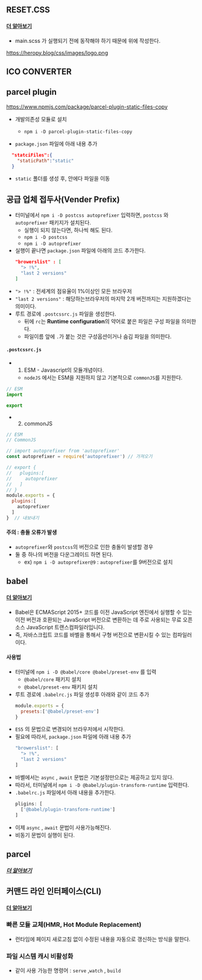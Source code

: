 
## RESET.CSS

#### [더 알아보기](https://www.jsdelivr.com/package/npm/reset-css)

- main.scss 가 실행되기 전에 동작해야 하기 때문에 위에 작성한다.

https://heropy.blog/css/images/logo.png


## ICO CONVERTER

[](https://www.icoconverter.com/)


## parcel plugin
https://www.npmjs.com/package/parcel-plugin-static-files-copy

- 개발의존성 모듈로 설치 
    - `npm i -D parcel-plugin-static-files-copy`

- `package.json` 파일에 아래 내용 추가
```json
  "statciFiles":{
    "staticPath":"static"
  }
```
- `static` 폴더를 생성 후, 안에다 파일을 이동


## 공급 업체 접두사(Vender Prefix)

- 터미널에서 `npm i -D postcss autoprefixer` 입력하면, `postcss` 와 `autoprefixer` 패키지가 설치된다.
    - 실행이 되지 않는다면, 하나씩 해도 된다.
    - `npm i -D postcss`
    - `npm i -D autoprefixer`
- 실행이 끝나면 `package.json` 파일에 아래의 코드 추가한다.
    ```json
    "browerslist" : [
      "> !%",
      "last 2 versions"
    ]
    ```
- `"> !%"` : 전세계의 점유율이 1%이상인 모든 브라우저
- `"last 2 versions"` : 해당하는브라우저의 마지막 2개 버전까지는 지원하겠다는 의미이다.
- 루트 경로에 `.postcssrc.js` 파일을 생성한다.
    - 뒤에 `rc`는 **Runtime configuration**의 약어로 붙은 파일은 구성 파일을 의미한다.
    - 파일이름 앞에 `.`가 붙는 것은 구성옵션이거나 숨김 파일을 의미한다.

#### `.postcssrc.js`

- 1) ESM - Javascript의 모듈개념이다.
    - `nodeJS` 에서는 ESM을 지원하지 않고 기본적으로 `commonJS`를 지원한다.
```js
// ESM
import

export
```

- 2) commonJS
```js
// ESM
// CommonJS

// import autoprefixer from 'autoprefixer'
const autoprefixer = require('autoprefixer') // 가져오기 

// export {
//   plugins:[
//     autoprefixer
//   ]
// }
module.exports = {
  plugins:[
    autoprefixer
  ]
}  // 내보내기
```
#### 주의 : 충돌 오류가 발생
- `autoprefixer`와 `postcss`의 버전으로 인한 충돌이 발생할 경우
- 둘 중 하나의 버전을 다운그레이드 하면 된다.
    - ex) `npm i -D autoprefixer@9` : `autoprefixer`를 9버전으로 설치



## babel

#### [더 알아보기](https://babeljs.io/)

- Babel은 ECMAScript 2015+ 코드를 이전 JavaScript 엔진에서 실행할 수 있는 이전 버전과 호환되는 JavaScript 버전으로 변환하는 데 주로 사용되는 무료 오픈 소스 JavaScript 트랜스컴파일러입니다.
- 즉, 자바스크립트 코드를 바벨을 통해서 구형 버전으로 변환시킬 수 있는 컴파일러이다.

#### 사용법

- 터미널에 `npm i -D @babel/core @babel/preset-env` 를 입력
    - `@babel/core` 패키지 설치
    - `@babel/preset-env` 패키지 설치
- 루트 경로에 `.babelrc.js` 파일 생성후 아래와 같이 코드 추가
    ```js
    module.exports = {
      presets:['@babel/preset-env']
    }
    ```
- `ES5` 의 문법으로 변경되어 브라우저에서 시작한다.
- 필요에 따라서, `package.json` 파일에 아래 내용 추가
    ```js
    "browerslist": [
      "> !%",
      "last 2 versions"
    ]
    ```
- 바벨에서는 `async` , `await` 문법은 기본설정만으로는 제공하고 있지 않다. 
- 따라서, 터미널에서 `npm i -D @babel/plugin-transform-runtime` 입력한다.
- `.babelrc.js` 파일에서 아래 내용을 추가한다.
    ```js
    pligins: [
      ['@babel/plugin-transform-runtime']
    ]
    ```
- 이제 `async` , `await` 문법이 사용가능해진다.
- 비동기 문법이 실행이 된다.

## parcel

##### [더 알아보기](https://ko.parceljs.org/)


## 커맨드 라인 인터페이스(CLI)

#### [더 알아보기](https://ko.parceljs.org/cli.html)

### 빠른 모듈 교체(HMR, Hot Module Replacement)

- 런타임에 페이지 새로고침 없이 수정된 내용을 자동으로 갱신하는 방식을 말한다.


### 파일 시스템 캐시 비활성화

- 같이 사용 가능한 명령어 : `serve` ,`watch` , `build`